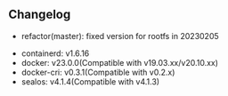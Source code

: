 ## Changelog

* refactor(master): fixed version for rootfs in 20230205

- containerd: v1.6.16
- docker: v23.0.0(Compatible with v19.03.xx/v20.10.xx)
- docker-cri: v0.3.1(Compatible with v0.2.x)
- sealos: v4.1.4(Compatible with v4.1.3)
